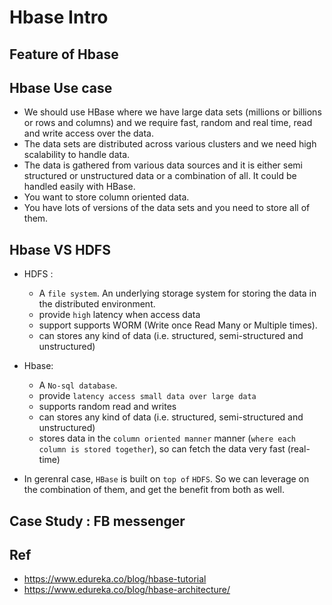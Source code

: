 # Hbase Intro

## Feature of Hbase

## Hbase Use case
- We should use HBase where we have large data sets (millions or billions or rows and columns) and we require fast, random and real time, read and write access over the data.
- The data sets are distributed across various clusters and we need high scalability to handle data.
- The data is gathered from various data sources and it is either semi structured or unstructured data or a combination of all. It could be handled easily with HBase.
- You want to store column oriented data.
- You have lots of versions of the data sets and you need to store all of them.

## Hbase VS HDFS

- HDFS :
	-  A `file system`. An underlying storage system for storing the data in the distributed environment. 
	- provide `high` latency when access data
	- support supports WORM (Write once Read Many or Multiple times).
	- can stores any kind of data (i.e. structured, semi-structured and unstructured) 

- Hbase:
	- A `No-sql database`. 
	- provide `latency access small data over large data`
	- supports random read and writes 
	- can stores any kind of data (i.e. structured, semi-structured and unstructured) 
	- stores data in the `column oriented manner` manner (`where each column is stored together`), so can fetch the data very fast (real-time)

- In gerenral case, `HBase` is built on `top of` `HDFS`. So we can leverage on the combination of them, and get the benefit from both as well.

## Case Study : FB messenger

## Ref
- https://www.edureka.co/blog/hbase-tutorial
- https://www.edureka.co/blog/hbase-architecture/
